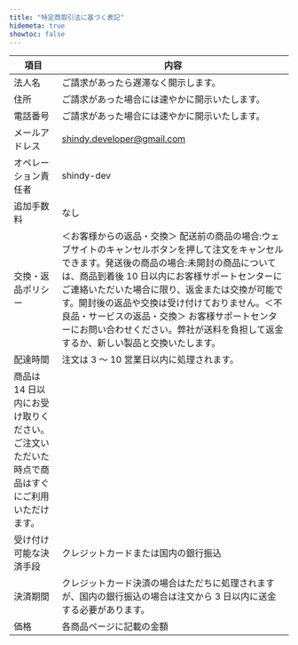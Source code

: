 ```yaml
---
title: "特定商取引法に基づく表記"
hidemeta: true
showtoc: false
---
```



| 項目          | 内容                                                                                                                                                                                                                                          |
| ----------- | ------------------------------------------------------------------------------------------------------------------------------------------------------------------------------------------------------------------------------------------- |
| 法人名         | ご請求があったら遅滞なく開示します。                                                                                                                                                                                                                          |
| 住所          | ご請求があった場合には速やかに開示いたします。                                                                                                                                                                                                                     |
| 電話番号        | ご請求があった場合には速やかに開示いたします。                                                                                                                                                                                                                     |
| メールアドレス     | shindy.developer@gmail.com                                                                                                                                                                                                                  |
| オペレーション責任者  | shindy-dev                                                                                                                                                                                                                                  |
| 追加手数料       | なし                                                                                                                                                                                                                                          |
| 交換・返品ポリシー   | ＜お客様からの返品・交換＞  配送前の商品の場合:ウェブサイトのキャンセルボタンを押して注文をキャンセルできます。発送後の商品の場合:未開封の商品については、商品到着後 10 日以内にお客様サポートセンターにご連絡いただいた場合に限り、返金または交換が可能です。開封後の返品や交換は受け付けておりません。＜不良品・サービスの返品・交換＞  お客様サポートセンターにお問い合わせください。弊社が送料を負担して返金するか、新しい製品と交換いたします。 |
| 配達時間        | 注文は 3 ～ 10 営業日以内に処理されます。  
商品は 14 日以内にお受け取りください。ご注文いただいた時点で商品はすぐにご利用いただけます。                                                                                                                                                              |
| 受け付け可能な決済手段 | クレジットカードまたは国内の銀行振込                                                                                                                                                                                                                          |
| 決済期間        | クレジットカード決済の場合はただちに処理されますが、国内の銀行振込の場合は注文から 3 日以内に送金する必要があります。                                                                                                                                                                                |
| 価格          | 各商品ページに記載の金額                                                                                                                                                                                                                                |
